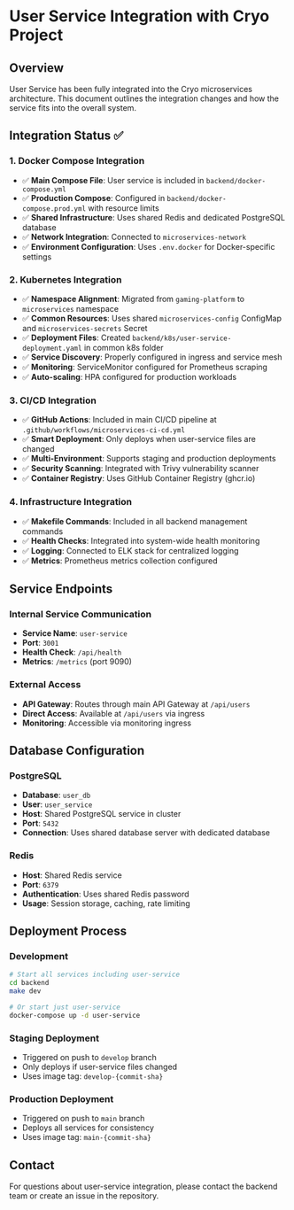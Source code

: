 # User Service Integration with Cryo Project

## Overview
User Service has been fully integrated into the Cryo microservices architecture. This document outlines the integration changes and how the service fits into the overall system.

## Integration Status ✅

### 1. Docker Compose Integration
- ✅ **Main Compose File**: User service is included in `backend/docker-compose.yml`
- ✅ **Production Compose**: Configured in `backend/docker-compose.prod.yml` with resource limits
- ✅ **Shared Infrastructure**: Uses shared Redis and dedicated PostgreSQL database
- ✅ **Network Integration**: Connected to `microservices-network`
- ✅ **Environment Configuration**: Uses `.env.docker` for Docker-specific settings

### 2. Kubernetes Integration
- ✅ **Namespace Alignment**: Migrated from `gaming-platform` to `microservices` namespace
- ✅ **Common Resources**: Uses shared `microservices-config` ConfigMap and `microservices-secrets` Secret
- ✅ **Deployment Files**: Created `backend/k8s/user-service-deployment.yaml` in common k8s folder
- ✅ **Service Discovery**: Properly configured in ingress and service mesh
- ✅ **Monitoring**: ServiceMonitor configured for Prometheus scraping
- ✅ **Auto-scaling**: HPA configured for production workloads

### 3. CI/CD Integration
- ✅ **GitHub Actions**: Included in main CI/CD pipeline at `.github/workflows/microservices-ci-cd.yml`
- ✅ **Smart Deployment**: Only deploys when user-service files are changed
- ✅ **Multi-Environment**: Supports staging and production deployments
- ✅ **Security Scanning**: Integrated with Trivy vulnerability scanner
- ✅ **Container Registry**: Uses GitHub Container Registry (ghcr.io)

### 4. Infrastructure Integration
- ✅ **Makefile Commands**: Included in all backend management commands
- ✅ **Health Checks**: Integrated into system-wide health monitoring
- ✅ **Logging**: Connected to ELK stack for centralized logging
- ✅ **Metrics**: Prometheus metrics collection configured

## Service Endpoints

### Internal Service Communication
- **Service Name**: `user-service`
- **Port**: `3001`
- **Health Check**: `/api/health`
- **Metrics**: `/metrics` (port 9090)

### External Access
- **API Gateway**: Routes through main API Gateway at `/api/users`
- **Direct Access**: Available at `/api/users` via ingress
- **Monitoring**: Accessible via monitoring ingress

## Database Configuration

### PostgreSQL
- **Database**: `user_db`
- **User**: `user_service`
- **Host**: Shared PostgreSQL service in cluster
- **Port**: `5432`
- **Connection**: Uses shared database server with dedicated database

### Redis
- **Host**: Shared Redis service
- **Port**: `6379`
- **Authentication**: Uses shared Redis password
- **Usage**: Session storage, caching, rate limiting

## Deployment Process

### Development
```bash
# Start all services including user-service
cd backend
make dev

# Or start just user-service
docker-compose up -d user-service
```

### Staging Deployment
- Triggered on push to `develop` branch
- Only deploys if user-service files changed
- Uses image tag: `develop-{commit-sha}`

### Production Deployment
- Triggered on push to `main` branch
- Deploys all services for consistency
- Uses image tag: `main-{commit-sha}`

## Contact
For questions about user-service integration, please contact the backend team or create an issue in the repository.